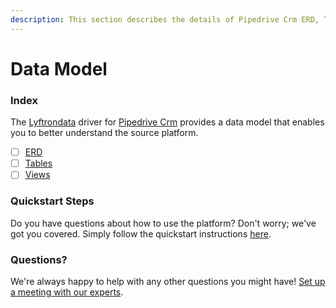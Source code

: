 ```yaml
---
description: This section describes the details of Pipedrive Crm ERD, Tables, and Views.
---
```


# Data Model

### Index

The  [Lyftrondata](https://www.lyftrondata.com/) driver for [Pipedrive Crm](https://www.lyftrondata.com/integration/sales-analytics/pipedrive/) provides a data model that enables you to better understand the source platform.

* [ ] [ERD](erd.md)
* [ ] [Tables](tables.md)
* [ ] [Views](views.md)

### Quickstart Steps

Do you have questions about how to use the platform? Don't worry; we've got you covered. Simply follow the quickstart instructions [here](../README.md).


### Questions? <a href="#questions" id="questions"></a>

We're always happy to help with any other questions you might have! [Set up a meeting with our experts](https://www.lyftrondata.com/book-a-meeting/).

